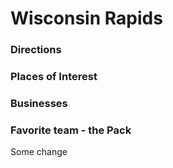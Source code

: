 
# Wisconsin Rapids

### Directions

### Places of Interest

### Businesses

### Favorite team - the Pack

Some change
